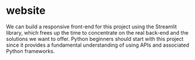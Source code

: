 # website
We can build a responsive front-end for this project using the Streamlit library, which frees up the time to concentrate on the real back-end and the solutions we want to offer. Python beginners should start with this project since it provides a fundamental understanding of using APIs and associated Python frameworks.
